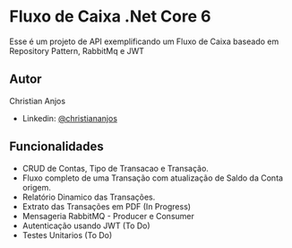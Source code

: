 
# Fluxo de Caixa .Net Core 6

Esse é um projeto de API exemplificando um Fluxo de Caixa baseado em Repository Pattern, RabbitMq e JWT


## Autor
Christian Anjos
- Linkedin: [@christiananjos](https://www.linkedin.com/in/christian-douglasdev)


## Funcionalidades

- CRUD de Contas, Tipo de Transacao e Transação.
- Fluxo completo de uma Transação com atualização de Saldo da Conta origem.
- Relatório Dinamico das Transações.
- Extrato das Transações em PDF (In Progress)
- Mensageria RabbitMQ - Producer e Consumer
- Autenticação usando JWT (To Do)
- Testes Unitarios (To Do)

